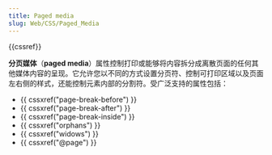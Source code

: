 ```yaml
---
title: Paged media
slug: Web/CSS/Paged_Media
---
```


{{cssref}}

**分页媒体**（**paged media**）属性控制打印或能够将内容拆分成离散页面的任何其他媒体内容的呈现。它允许您以不同的方式设置分页符、控制可打印区域以及页面左右侧的样式，还能控制元素内部的分割符。受广泛支持的属性包括：

- {{ cssxref("page-break-before") }}
- {{ cssxref("page-break-after") }}
- {{ cssxref("page-break-inside") }}
- {{ cssxref("orphans") }}
- {{ cssxref("widows") }}
- {{ cssxref("@page") }}
